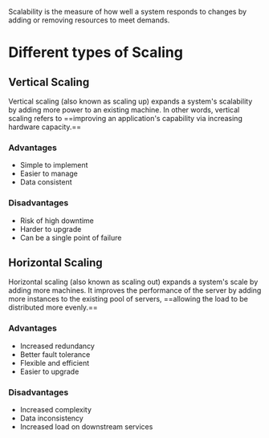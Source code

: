 Scalability is the measure of how well a system responds to changes by adding or removing resources to meet demands.

# Different types of Scaling 

## Vertical Scaling 
Vertical scaling (also known as scaling up) expands a system's scalability by adding more power to an existing machine. In other words, vertical scaling refers to ==improving an application's capability via increasing hardware capacity.==

### Advantages 
- Simple to implement
- Easier to manage
- Data consistent
### Disadvantages
- Risk of high downtime
- Harder to upgrade
- Can be a single point of failure

## Horizontal Scaling 
Horizontal scaling (also known as scaling out) expands a system's scale by adding more machines. It improves the performance of the server by adding more instances to the existing pool of servers, ==allowing the load to be distributed more evenly.==

### Advantages 
- Increased redundancy
- Better fault tolerance
- Flexible and efficient
- Easier to upgrade
### Disadvantages
- Increased complexity
- Data inconsistency
- Increased load on downstream services
